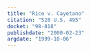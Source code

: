 ```yaml
---
title: "Rice v. Cayetano"
citation: "528 U.S. 495"
docket: "98-818"
publishdate: "2000-02-23"
argdate: "1999-10-06"
---
```

